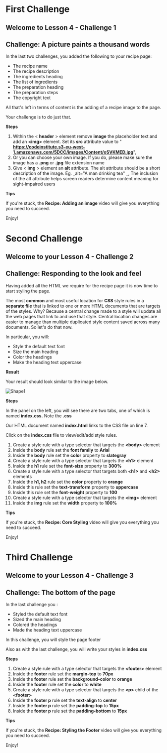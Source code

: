 # First Challenge
## Welcome to Lesson 4 - Challenge 1
## Challenge: A picture paints a thousand words

In the last two challenges, you added the following to your recipe page:

- The recipe name
- The recipe description
- The ingredients heading
- The list of ingredients
- The preparation heading
- The preparation steps
- The copyright text

All that's left in terms of content is the adding of a recipe image to the page.

Your challenge is to do just that.


**Steps**

1. Within the \< **header** \> element remove  **image** the placeholder text and add an  **\<img\>** element. Set its  **src** attribute value to "  **https://codeinstitute.s3-eu-west-1.amazonaws.com/5DCC/images/Content/oSVKMED.jpg**",
2. Or you can choose your own image. If you do, please make sure the image has a  **.png** or  **.jpg** file extension name
3. Give \< **img** \> element an  **alt** attribute. The alt attribute should be a short description of the image. Eg. _alt="A man drinking tea" _, The inclusion of the alt attribute helps screen readers determine content meaning for sight-impaired users

**Tips**

If you're stuck, the  **Recipe: Adding an image** video will give you everything you need to succeed.

Enjoy!

#
#
#
# Second Challenge
## Welcome to your Lesson 4 - Challenge 2
## Challenge: Responding to the look and feel


Having added all the HTML we require for the recipe page it is now time to start styling the page.

The most  **common** and most useful location for  **CSS** style rules in a **separate file** that is linked to one or more HTML documents that are targets of the styles. Why? Because a central change made to a style will update all the web pages that link to and use that style. Central location changes are easier to manage than multiple duplicated style content saved across many documents. So let's do that now.

In particular, you will:

- Style the default text font
- Size the main heading
- Color the headings
- Make the heading text uppercase

**Result**

Your result should look similar to the image below.

![Shape1](RackMultipart20230329-1-yl47eh_html_49ac0cb03196381.gif)

**Steps**

In the panel on the left, you will see there are two tabs, one of which is named  **index.css.** Note the  **.css**

Our HTML document named  **index.html** links to the CSS file on line 7.

Click on the  **index.css** file to view/edit/add style rules.

1. Create a style rule with a type selector that targets the  **\<body\>** element
2. Inside the  **body** rule set the  **font family** to  **Arial**
3. Inside the  **body** rule set the  **color** property to  **slategray**
4. Create a style rule with a type selector that targets the  **\<h1\>** element
5. Inside the  **h1** rule set the  **font-size** property to  **300%**
6. Create a style rule with a type selector that targets both  **\<h1\>** and  **\<h2\>** elements
7. Inside the  **h1, h2** rule set the  **color** property to  **orange**
8. Inside this rule set the  **text-transform** property to  **uppercase**
9. Inside this rule set the  **font-weight** property to  **100**
10. Create a style rule with a type selector that targets the  **\<img\>** element
11. Inside the  **img** rule set the  **width** property to  **100%**

**Tips**

If you're stuck, the  **Recipe: Core Styling** video will give you everything you need to succeed.

Enjoy!
#
#
#
# Third Challenge
## Welcome to your Lesson 4 - Challenge 3
## Challenge: The bottom of the page

In the last challenge you :

- Styled the default text font
- Sized the main heading
- Colored the headings
- Made the heading text uppercase

In this challenge, you will style the page footer

Also as with the last challenge, you will write your styles in  **index.css**

**Steps**

1. Create a style rule with a type selector that targets the  **\<footer\>** element
2. Inside the  **footer** rule set the  **margin-top** to  **70px**
3. Inside the  **footer** rule set the  **background-color** to  **orange**
4. Inside the  **footer** rule set the  **color** to  **white**
5. Create a style rule with a type selector that targets the  **\<p\>** child of the  **\<footer\>**
6. Inside the  **footer p** rule set the  **text-align** to  **center**
7. Inside the  **footer p** rule set the  **padding-top** to  **15px**
8. Inside the  **footer p** rule set the  **padding-bottom** to  **15px**

**Tips**

If you're stuck, the  **Recipe: Styling the Footer** video will give you everything you need to succeed.

Enjoy!


